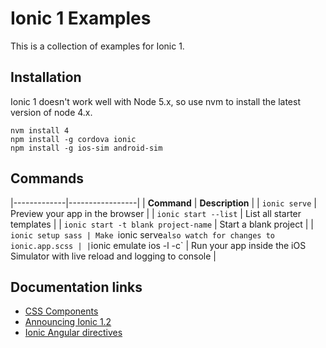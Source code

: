 # Ionic 1 Examples

This is a collection of examples for Ionic 1.

## Installation

Ionic 1 doesn't work well with Node 5.x, so use nvm to install the latest version of node 4.x.

```
nvm install 4
npm install -g cordova ionic
npm install -g ios-sim android-sim
```

## Commands

|-------------|-----------------|
| **Command** | **Description** |
| `ionic serve` | Preview your app in the browser |
| `ionic start --list` | List all starter templates |
| `ionic start -t blank project-name` | Start a blank project |
| `ionic setup sass | Make `ionic serve` also watch for changes to ionic.app.scss |
| `ionic emulate ios -l -c` | Run your app inside the iOS Simulator with live reload and logging to console |

## Documentation links

- [CSS Components](http://ionicframework.com/docs/components/)
- [Announcing Ionic 1.2](http://blog.ionic.io/announcing-ionic-1-2/)
- [Ionic Angular directives](https://github.com/driftyco/ionic/tree/master/js/angular/directive)
